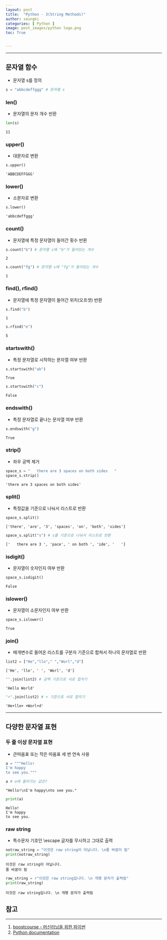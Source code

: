 ```yaml
---
layout: post
title:  "Python - 3(String Methods)"
author: seungki
categories: [ Python ]
image: post_images/python logo.png
toc: True


---
```


---

## 문자열 함수

* 문자열 s를 정의

```python
s = "abbcdeffggg" # 문자열 s
```



### len()

* 문자열의 문자 개수 반환

```python
len(s)
```

```
11
```



### upper()

* 대문자로 변환

```python
s.upper()
```

```
'ABBCDEFFGGG'
```



### lower()

* 소문자로 변환

```python
s.lower()
```

```
'abbcdeffggg'
```



### count()

* 문자열에 특정 문자열이 들어간 횟수 반환

```python
s.count("b") # 문자열 s에 "b"가 들어있는 개수
```

```
2
```

```python
s.count("fg") # 문자열 s에 "fg"가 들어있는 개수
```

```
1
```



### find(), rfind()

* 문자열에 특정 문자열이 들어간 위치(오프셋) 반환

```python
s.find("b")
```

```
1
```

```python
s.rfind("e")
```

```
5
```



### startswith()

* 특정 문자열로 시작하는 문자열 여부 반환

```python
s.startswith("ab")
```

```
True
```

```python
s.startswith("c")
```

```
False
```



### endswith()

* 특정 문자열로 끝나는 문자열 여부 반환

```python
s.endswith("g")
```

```
True
```



### strip()

* 좌우 공백 제거

```python
space_s = "   there are 3 spaces on both sides   "
space_s.strip()
```

```
'there are 3 spaces on both sides'
```



### split()

* 특정값을 기준으로 나눠서 리스트로 반환

```python
space_s.split()
```

```
['there', 'are', '3', 'spaces', 'on', 'both', 'sides']
```

```python
space_s.split("s") # s를 기준으로 나눠서 리스트로 반환
```

```
['   there are 3 ', 'pace', ' on both ', 'ide', '   ']
```



### isdigit()

* 문자열이 숫자인지 여부 반환

```python
space_s.isdigit()
```

```
False
```



### islower()

* 문자열이 소문자인지 여부 반환

```python
space_s.islower()
```

```
True
```



### join()

* 매개변수로 들어온 리스트를 구분자 기준으로 합쳐서 하나의 문자열로 반환

```python
list2 = ["He","llo"," ","Worl","d"]
```

```
['He', 'llo', ' ', 'Worl', 'd']
```

```python
"".join(list2) # 공백 기준으로 서로 합치기
```

```
'Hello World'
```

```python
"+".join(list2) # + 기준으로 서로 합치기
```

```
'He+llo+ +Worl+d'
```

---

## 다양한 문자열 표현

### 두 줄 이상 문자열 표현

* 큰따옴표 또는 작은 따옴표 세 번 연속 사용

```python
a = """Hello!
I'm happy
to see you."""
```

```python
a # a에 들어가는 값은?
```

```
"Hello!\nI'm happy\nto see you."
```

```python
print(a)
```

```
Hello!
I'm happy
to see you.
```



### raw string

* 특수문자 기호인 \escape 글자를 무시하고 그대로 출력

```python
notraw_string = "이것은 raw string이 아닙니다. \n줄 바꿈이 됨"
print(notraw_string)
```

```
이것은 raw string이 아닙니다. 
줄 바꿈이 됨
```

```python
raw_string = r"이것은 raw string입니다. \n 개행 문자가 출력됨"
print(raw_string)
```

```
이것은 raw string입니다. \n 개행 문자가 출력됨
```



## 참고

---

1. [boostcourse - 머신러닝을 위한 파이썬](https://www.boostcourse.org/ai222)
2. [Python documentation](https://docs.python.org/3/)
